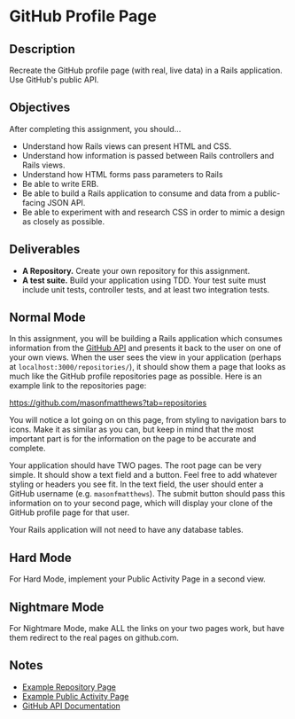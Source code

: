# GitHub Profile Page

## Description

Recreate the GitHub profile page (with real, live data) in a Rails application.  Use GitHub's public API.

## Objectives

After completing this assignment, you should...

* Understand how Rails views can present HTML and CSS.
* Understand how information is passed between Rails controllers and Rails views.
* Understand how HTML forms pass parameters to Rails
* Be able to write ERB.
* Be able to build a Rails application to consume and data from a public-facing JSON API.
* Be able to experiment with and research CSS in order to mimic a design as closely as possible.

## Deliverables

* **A Repository.** Create your own repository for this assignment.
* **A test suite.** Build your application using TDD.  Your test suite must include unit tests, controller tests, and at least two integration tests.

## Normal Mode

In this assignment, you will be building a Rails application which consumes information from the [GitHub API](https://developer.github.com/v3/) and presents it back to the user on one of your own views.  When the user sees the view in your application (perhaps at `localhost:3000/repositories/`), it should show them a page that looks as much like the GitHub profile repositories page as possible.  Here is an example link to the repositories page:

https://github.com/masonfmatthews?tab=repositories

You will notice a lot going on on this page, from styling to navigation bars to icons.  Make it as similar as you can, but keep in mind that the most important part is for the information on the page to be accurate and complete.

Your application should have TWO pages.  The root page can be very simple.  It should show a text field and a button.  Feel free to add whatever styling or headers you see fit.  In the text field, the user should enter a GitHub username (e.g. `masonfmatthews`).  The submit button should pass this information on to your second page, which will display your clone of the GitHub profile page for that user.

Your Rails application will not need to have any database tables.

## Hard Mode

For Hard Mode, implement your Public Activity Page in a second view.

## Nightmare Mode

For Nightmare Mode, make ALL the links on your two pages work, but have them redirect to the real pages on github.com.

## Notes

* [Example Repository Page](https://github.com/masonfmatthews?tab=repositories)
* [Example Public Activity Page](https://github.com/masonfmatthews?tab=activity)
* [GitHub API Documentation](https://developer.github.com/v3/)
